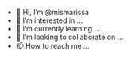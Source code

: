 - 👋 Hi, I’m @mismarissa
- 👀 I’m interested in ...
- 🌱 I’m currently learning ...
- 💞️ I’m looking to collaborate on ...
- 📫 How to reach me ...

<!---
mismarissa/mismarissa is a ✨ special ✨ repository because its `README.md` (this file) appears on your GitHub profile.
You can click the Preview link to take a look at your changes.
--->
